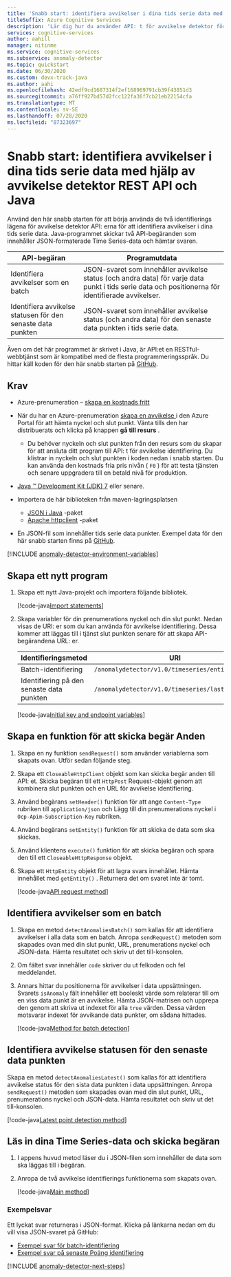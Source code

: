 ```yaml
---
title: 'Snabb start: identifiera avvikelser i dina tids serie data med hjälp av avvikelse detektor REST API och Java'
titleSuffix: Azure Cognitive Services
description: 'Lär dig hur du använder API: t för avvikelse detektor för att identifiera avvikelser i din data serie antingen som en batch eller vid strömmande data.'
services: cognitive-services
author: aahill
manager: nitinme
ms.service: cognitive-services
ms.subservice: anomaly-detector
ms.topic: quickstart
ms.date: 06/30/2020
ms.custom: devx-track-java
ms.author: aahi
ms.openlocfilehash: 42edf9cd1687314f2ef168969791cb39f43851d3
ms.sourcegitcommit: a76ff927bd57d2fcc122fa36f7cb21eb22154cfa
ms.translationtype: MT
ms.contentlocale: sv-SE
ms.lasthandoff: 07/28/2020
ms.locfileid: "87323697"
---
```

# <a name="quickstart-detect-anomalies-in-your-time-series-data-using-the-anomaly-detector-rest-api-and-java"></a>Snabb start: identifiera avvikelser i dina tids serie data med hjälp av avvikelse detektor REST API och Java

Använd den här snabb starten för att börja använda de två identifierings lägena för avvikelse detektor API: erna för att identifiera avvikelser i dina tids serie data. Java-programmet skickar två API-begäranden som innehåller JSON-formaterade Time Series-data och hämtar svaren.

| API-begäran                                        | Programutdata                                                                                                                         |
|----------------------------------------------------|--------------------------------------------------------------------------------------------------------------------------------------------|
| Identifiera avvikelser som en batch                        | JSON-svaret som innehåller avvikelse status (och andra data) för varje data punkt i tids serie data och positionerna för identifierade avvikelser. |
| Identifiera avvikelse statusen för den senaste data punkten | JSON-svaret som innehåller avvikelse status (och andra data) för den senaste data punkten i tids serie data.                                                                                                                                         |

 Även om det här programmet är skrivet i Java, är API:et en RESTful-webbtjänst som är kompatibel med de flesta programmeringsspråk. Du hittar käll koden för den här snabb starten på [GitHub](https://github.com/Azure-Samples/AnomalyDetector/blob/master/quickstarts/java-detect-anomalies.java).

## <a name="prerequisites"></a>Krav

- Azure-prenumeration – [skapa en kostnads fritt](https://azure.microsoft.com/free/)
- När du har en Azure-prenumeration <a href="https://ms.portal.azure.com/#create/Microsoft.CognitiveServicesAnomalyDetector"  title=" skapar du en avvikelse detektor resurs "  target="_blank"> skapa en avvikelse <span class="docon docon-navigate-external x-hidden-focus"></span> </a> i den Azure Portal för att hämta nyckel och slut punkt. Vänta tills den har distribuerats och klicka på knappen **gå till resurs** .
    - Du behöver nyckeln och slut punkten från den resurs som du skapar för att ansluta ditt program till API: t för avvikelse identifiering. Du klistrar in nyckeln och slut punkten i koden nedan i snabb starten.
    Du kan använda den kostnads fria pris nivån ( `F0` ) för att testa tjänsten och senare uppgradera till en betald nivå för produktion.
- [Java &trade; Development Kit (JDK) 7](https://www.oracle.com/technetwork/java/javase/downloads/jdk8-downloads-2133151.html) eller senare.
- Importera de här biblioteken från maven-lagringsplatsen
    - [JSON i Java](https://mvnrepository.com/artifact/org.json/json) -paket
    - [Apache httpclient](https://mvnrepository.com/artifact/org.apache.httpcomponents/httpclient) -paket

- En JSON-fil som innehåller tids serie data punkter. Exempel data för den här snabb starten finns på [GitHub](https://github.com/Azure-Samples/anomalydetector/blob/master/example-data/request-data.json).

[!INCLUDE [anomaly-detector-environment-variables](../includes/environment-variables.md)]

## <a name="create-a-new-application"></a>Skapa ett nytt program

1. Skapa ett nytt Java-projekt och importera följande bibliotek.
    
    [!code-java[Import statements](~/samples-anomaly-detector/quickstarts/java-detect-anomalies.java?name=imports)]

2. Skapa variabler för din prenumerations nyckel och din slut punkt. Nedan visas de URI: er som du kan använda för avvikelse identifiering. Dessa kommer att läggas till i tjänst slut punkten senare för att skapa API-begärandena URL: er.

    |Identifieringsmetod  |URI  |
    |---------|---------|
    |Batch-identifiering    | `/anomalydetector/v1.0/timeseries/entire/detect`        |
    |Identifiering på den senaste data punkten     | `/anomalydetector/v1.0/timeseries/last/detect`        |

    [!code-java[Initial key and endpoint variables](~/samples-anomaly-detector/quickstarts/java-detect-anomalies.java?name=vars)]

## <a name="create-a-function-to-send-requests"></a>Skapa en funktion för att skicka begär Anden

1. Skapa en ny funktion `sendRequest()` som använder variablerna som skapats ovan. Utför sedan följande steg.

2. Skapa ett `CloseableHttpClient` objekt som kan skicka begär anden till API: et. Skicka begäran till ett `HttpPost` Request-objekt genom att kombinera slut punkten och en URL för avvikelse identifiering.

3. Använd begärans `setHeader()` funktion för att ange `Content-Type` rubriken till `application/json` och Lägg till din prenumerations nyckel i `Ocp-Apim-Subscription-Key` rubriken.

4. Använd begärans `setEntity()` funktion för att skicka de data som ska skickas.

5. Använd klientens `execute()` funktion för att skicka begäran och spara den till ett `CloseableHttpResponse` objekt.

6. Skapa ett `HttpEntity` objekt för att lagra svars innehållet. Hämta innehållet med `getEntity()` . Returnera det om svaret inte är tomt.

    [!code-java[API request method](~/samples-anomaly-detector/quickstarts/java-detect-anomalies.java?name=request)]

## <a name="detect-anomalies-as-a-batch"></a>Identifiera avvikelser som en batch

1. Skapa en metod `detectAnomaliesBatch()` som kallas för att identifiera avvikelser i alla data som en batch. Anropa `sendRequest()` metoden som skapades ovan med din slut punkt, URL, prenumerations nyckel och JSON-data. Hämta resultatet och skriv ut det till-konsolen.

2. Om fältet svar innehåller `code` skriver du ut felkoden och fel meddelandet.

3. Annars hittar du positionerna för avvikelser i data uppsättningen. Svarets `isAnomaly` fält innehåller ett booleskt värde som relaterar till om en viss data punkt är en avvikelse. Hämta JSON-matrisen och upprepa den genom att skriva ut indexet för alla `true` värden. Dessa värden motsvarar indexet för avvikande data punkter, om sådana hittades.

    [!code-java[Method for batch detection](~/samples-anomaly-detector/quickstarts/java-detect-anomalies.java?name=detectBatch)]

## <a name="detect-the-anomaly-status-of-the-latest-data-point"></a>Identifiera avvikelse statusen för den senaste data punkten

Skapa en metod `detectAnomaliesLatest()` som kallas för att identifiera avvikelse status för den sista data punkten i data uppsättningen. Anropa `sendRequest()` metoden som skapades ovan med din slut punkt, URL, prenumerations nyckel och JSON-data. Hämta resultatet och skriv ut det till-konsolen.

[!code-java[Latest point detection method](~/samples-anomaly-detector/quickstarts/java-detect-anomalies.java?name=detectLatest)]

## <a name="load-your-time-series-data-and-send-the-request"></a>Läs in dina Time Series-data och skicka begäran

1. I appens huvud metod läser du i JSON-filen som innehåller de data som ska läggas till i begäran.

2. Anropa de två avvikelse identifierings funktionerna som skapats ovan.

    [!code-java[Main method](~/samples-anomaly-detector/quickstarts/java-detect-anomalies.java?name=main)]

### <a name="example-response"></a>Exempelsvar

Ett lyckat svar returneras i JSON-format. Klicka på länkarna nedan om du vill visa JSON-svaret på GitHub:
* [Exempel svar för batch-identifiering](https://github.com/Azure-Samples/anomalydetector/blob/master/example-data/batch-response.json)
* [Exempel svar på senaste Poäng identifiering](https://github.com/Azure-Samples/anomalydetector/blob/master/example-data/latest-point-response.json)

[!INCLUDE [anomaly-detector-next-steps](../includes/quickstart-cleanup-next-steps.md)]
